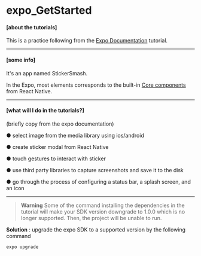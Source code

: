 # expo_GetStarted 

#### **[about the tutorials]**
This is a practice following from the [Expo Documentation](https://docs.expo.dev/) tutorial.

-----------------------------------------------------------------------------

#### **[some info]**

It's an app named StickerSmash. 

In the Expo, most elements corresponds to the built-in [Core components](https://reactnative.dev/docs/components-and-apis) from React Native.

-----------------------------------------------------------------------------

#### **[what will I do in the tutorials?]**

(briefly copy from the expo documentation)

● select image from the media library using ios/android

● create sticker modal from React Native

● touch gestures to interact with sticker

● use third party libraries to capture screenshots and save it to the disk

● go through the process of configuring a status bar, a splash screen, and an icon
<Text></Text>

-----------------------------------------------------------------------------

> __Warning__  Some of the command installing the dependencies in the tutorial will make your SDK version downgrade to 1.0.0 which is no longer supported. Then, the project will be unable to run.

**Solution** : upgrade the expo SDK to a supported version by the following command

```
expo upgrade
```

<!--- $${\color{red}**WARNING : DON'T follow the command installing the dependencies in the tutorial, it will make your SDK version downgrade to 1.0.0 which is no longer supported.**}$$ --->
